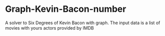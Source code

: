 # Graph-Kevin-Bacon-number
A solver to Six Degrees of Kevin Bacon with graph. The input data is a list of movies with yours actors provided by IMDB
